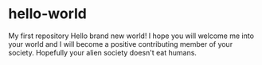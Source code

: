 # hello-world
My first repository
Hello brand new world! I hope you will welcome me into your world and I will become a positive contributing member of your society. Hopefully your alien society doesn't eat humans.
